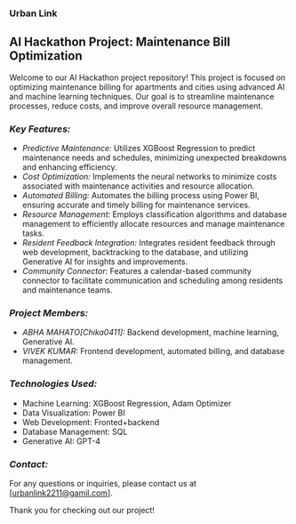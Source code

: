 ### Urban Link
## AI Hackathon Project: Maintenance Bill Optimization

Welcome to our AI Hackathon project repository! This project is focused on optimizing maintenance billing for apartments and cities using advanced AI and machine learning techniques. Our goal is to streamline maintenance processes, reduce costs, and improve overall resource management.

### *Key Features:*
- *Predictive Maintenance:* Utilizes XGBoost Regression to predict maintenance needs and schedules, minimizing unexpected breakdowns and enhancing efficiency.
- *Cost Optimization:* Implements the neural networks to minimize costs associated with maintenance activities and resource allocation.
- *Automated Billing:* Automates the billing process using Power BI, ensuring accurate and timely billing for maintenance services.
- *Resource Management:* Employs classification algorithms and database management to efficiently allocate resources and manage maintenance tasks.
- *Resident Feedback Integration:* Integrates resident feedback through web development, backtracking to the database, and utilizing Generative AI for insights and improvements.
- *Community Connector:* Features a calendar-based community connector to facilitate communication and scheduling among residents and maintenance teams.

### *Project Members:*
- *ABHA MAHATO[Chika0411]:* Backend development, machine learning, Generative AI.
- *VIVEK KUMAR:* Frontend development, automated billing, and database management.

### *Technologies Used:*
- Machine Learning: XGBoost Regression, Adam Optimizer
- Data Visualization: Power BI
- Web Development: Fronted+backend
- Database Management: SQL
- Generative AI: GPT-4

### *Contact:*
For any questions or inquiries, please contact us at [urbanlink2211@gamil.com].

Thank you for checking out our project!

